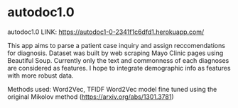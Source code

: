 # autodoc1.0
autodoc1.0
LINK: https://autodoc1-0-2341f1c6dfd1.herokuapp.com/

This app aims to parse a patient case inquiry and assign reccomendations for diagnosis. Dataset was built by web scraping Mayo Clinic pages using Beautiful Soup. Currently only the text and commonness of each diagnoses are considered as features. I hope to integrate demographic info as features with more robust data.  

Methods used: Word2Vec, TFIDF
Word2Vec model fine tuned using the original Mikolov method (https://arxiv.org/abs/1301.3781)

